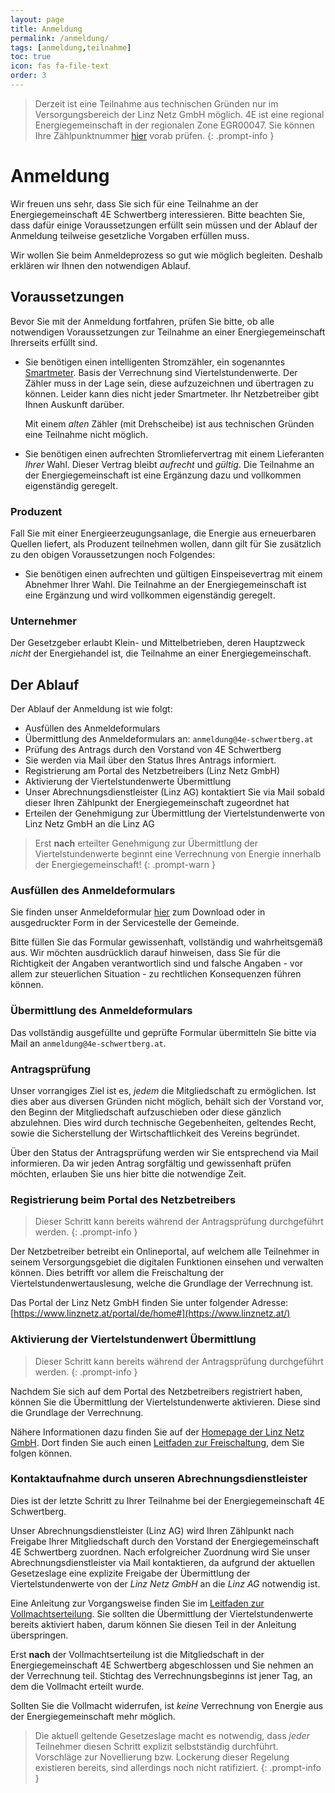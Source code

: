 ```yaml
---
layout: page
title: Anmeldung
permalink: /anmeldung/
tags: [anmeldung,teilnahme]
toc: true
icon: fas fa-file-text
order: 3
---
```


> Derzeit ist eine Teilnahme aus technischen Gründen nur im Versorgungsbereich der Linz Netz GmbH möglich. 4E ist eine regional Energiegemeinschaft in der regionalen Zone EGR00047. Sie können Ihre Zählpunktnummer [hier](https://services.linznetz.at/energiegemeinschaften/?nav=%2Fde%2Flinz_netz_website%2Fstrom%2Fmein_stromanschluss%2Ferzeugungsanlage_anschliessen%2Fauskunft_zum_versorgungsbereich%2Fauskunft_zum_versorgungsbereich.xhtml#) vorab prüfen.
{: .prompt-info }

# Anmeldung

Wir freuen uns sehr, dass Sie sich für eine Teilnahme an der Energiegemeinschaft 4E Schwertberg interessieren.
Bitte beachten Sie, dass dafür einige Voraussetzungen erfüllt sein müssen und der Ablauf der Anmeldung
teilweise gesetzliche Vorgaben erfüllen muss.

Wir wollen Sie beim Anmeldeprozess so gut wie möglich begleiten. Deshalb erklären wir Ihnen den notwendigen Ablauf.

## Voraussetzungen

Bevor Sie mit der Anmeldung fortfahren, prüfen Sie bitte, ob alle notwendigen Voraussetzungen zur Teilnahme an einer Energiegemeinschaft Ihrerseits erfüllt sind.

* Sie benötigen einen intelligenten Stromzähler, ein sogenanntes [Smartmeter][smartmeter]. Basis der Verrechnung sind Viertelstundenwerte.
  Der Zähler muss in der Lage sein, diese aufzuzeichnen und übertragen zu können. Leider kann dies nicht jeder Smartmeter. Ihr Netzbetreiber gibt Ihnen Auskunft darüber.
  
  Mit einem _alten_ Zähler (mit Drehscheibe) ist aus technischen Gründen eine Teilnahme nicht möglich.

* Sie benötigen einen aufrechten Stromliefervertrag mit einem Lieferanten _Ihrer_ Wahl. Dieser Vertrag bleibt _aufrecht_ und _gültig_.
  Die Teilnahme an der Energiegemeinschaft ist eine Ergänzung dazu und vollkommen eigenständig geregelt.

### Produzent

Fall Sie mit einer Energieerzeugungsanlage, die Energie aus erneuerbaren Quellen liefert, als Produzent
teilnehmen wollen, dann gilt für Sie zusätzlich zu den obigen Voraussetzungen noch Folgendes:

* Sie benötigen einen aufrechten und gültigen Einspeisevertrag mit einem Abnehmer Ihrer Wahl.
  Die Teilnahme an der Energiegemeinschaft ist eine Ergänzung und wird vollkommen eigenständig geregelt.

### Unternehmer

Der Gesetzgeber erlaubt Klein- und Mittelbetrieben, deren Hauptzweck _nicht_ der Energiehandel ist,
die Teilnahme an einer Energiegemeinschaft.

[smartmeter]: https://www.e-control.at/konsumenten/smart-meter

## Der Ablauf

Der Ablauf der Anmeldung ist wie folgt:

* Ausfüllen des Anmeldeformulars
* Übermittlung des Anmeldeformulars an: `anmeldung@4e-schwertberg.at`
* Prüfung des Antrags durch den Vorstand von 4E Schwertberg
* Sie werden via Mail über den Status Ihres Antrags informiert.
* Registrierung am Portal des Netzbetreibers (Linz Netz GmbH)
* Aktivierung der Viertelstundenwerte Übermittlung
* Unser Abrechnungsdienstleister (Linz AG) kontaktiert Sie via Mail sobald dieser Ihren Zählpunkt der Energiegemeinschaft zugeordnet hat
* Erteilen der Genehmigung zur Übermittlung der Viertelstundenwerte von Linz Netz GmbH an die Linz AG

> Erst **nach** erteilter Genehmigung zur Übermittlung der Viertelstundenwerte beginnt eine
Verrechnung von Energie innerhalb der Energiegemeinschaft!
{: .prompt-warn }

### Ausfüllen des Anmeldeformulars

Sie finden unser Anmeldeformular [hier](/assets/docs/Aufnahmeantrag_zum_Verein.pdf) zum Download oder in 
ausgedruckter Form in der Servicestelle der Gemeinde.

Bitte füllen Sie das Formular gewissenhaft, vollständig und wahrheitsgemäß aus. Wir möchten ausdrücklich darauf
hinweisen, dass Sie für die Richtigkeit der Angaben verantwortlich sind und
falsche Angaben - vor allem zur steuerlichen Situation - zu rechtlichen Konsequenzen führen können.

### Übermittlung des Anmeldeformulars

Das vollständig ausgefüllte und geprüfte Formular übermitteln Sie bitte via Mail an `anmeldung@4e-schwertberg.at`.

### Antragsprüfung

Unser vorrangiges Ziel ist es, _jedem_ die Mitgliedschaft zu ermöglichen. Ist dies aber aus
diversen Gründen nicht möglich, behält sich der Vorstand vor, den Beginn der Mitgliedschaft
aufzuschieben oder diese gänzlich abzulehnen. Dies wird durch technische Gegebenheiten, geltendes
Recht, sowie die Sicherstellung der Wirtschaftlichkeit des Vereins begründet.

Über den Status der Antragsprüfung werden wir Sie entsprechend via Mail informieren. Da wir jeden Antrag
sorgfältig und gewissenhaft prüfen möchten, erlauben Sie uns hier bitte die notwendige Zeit.

### Registrierung beim Portal des Netzbetreibers

> Dieser Schritt kann bereits während der Antragsprüfung durchgeführt werden.
{: .prompt-info }

Der Netzbetreiber betreibt ein Onlineportal, auf welchem alle Teilnehmer in seinem Versorgungsgebiet
die digitalen Funktionen einsehen und verwalten können. Dies betrifft vor allem die Freischaltung der
Viertelstundenwertauslesung, welche die Grundlage der Verrechnung ist.

Das Portal der Linz Netz GmbH finden Sie unter folgender Adresse: [https://www.linznetz.at/portal/de/home#](https://www.linznetz.at/)


### Aktivierung der Viertelstundenwert Übermittlung

> Dieser Schritt kann bereits während der Antragsprüfung durchgeführt werden.
{: .prompt-info }

Nachdem Sie sich auf dem Portal des Netzbetreibers registriert haben, können Sie die Übermittlung der
Viertelstundenwerte aktivieren. Diese sind die Grundlage der Verrechnung.

Nähere Informationen dazu finden Sie auf der [Homepage der Linz Netz GmbH][linznetz].
Dort finden Sie auch einen [Leitfaden zur Freischaltung][linznetz-leitfaden], dem Sie folgen können.

[linznetz]: https://www.linznetz.at/portal/de/home/online_services/serviceportal/verbrauchsdateninformation_1/verbrauchsdateninformation.html#
[linznetz-leitfaden]: https://www.linznetz.at/media/linz_netz_website/netz_dokumente/leitfaden-vdi.pdf
### Kontaktaufnahme durch unseren Abrechnungsdienstleister

Dies ist der letzte Schritt zu Ihrer Teilnahme bei der Energiegemeinschaft 4E Schwertberg.

Unser Abrechnungsdienstleister (Linz AG) wird Ihren Zählpunkt nach Freigabe Ihrer Mitgliedschaft durch den 
Vorstand der Energiegemeinschaft 4E Schwertberg zuordnen. Nach erfolgreicher Zuordnung wird Sie unser 
Abrechnungsdienstleister via Mail kontaktieren, da aufgrund der aktuellen Gesetzeslage eine explizite Freigabe
der Übermittlung der Viertelstundenwerte von der _Linz Netz GmbH_ an die _Linz AG_ notwendig ist.

Eine Anleitung zur Vorgangsweise finden Sie im [Leitfaden zur Vollmachtserteilung](https://www.linznetz.at//media/linz_netz_website/netz_dokumente/leitfaden-ccm.pdf).
Sie sollten die Übermittlung der
Viertelstundenwerte bereits aktiviert haben, darum können Sie diesen Teil in der Anleitung überspringen.

Erst **nach** der Vollmachtserteilung ist die Mitgliedschaft in der Energiegemeinschaft 4E Schwertberg
abgeschlossen und Sie nehmen an der Verrechnung teil. Stichtag des Verrechnungsbeginns ist jener Tag, an dem die
Vollmacht erteilt wurde.

Sollten Sie die Vollmacht widerrufen, ist _keine_ Verrechnung von Energie aus der Energiegemeinschaft mehr
möglich.

> Die aktuell geltende Gesetzeslage macht es notwendig, dass _jeder_ Teilnehmer diesen Schritt explizit 
selbstständig durchführt.
Vorschläge zur Novellierung bzw. Lockerung dieser Regelung existieren bereits, sind allerdings noch
nicht ratifiziert.
{: .prompt-info }